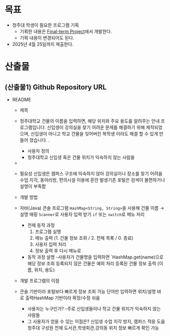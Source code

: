 # 목표

- 청주대 학생이 필요한 프로그램 기획
	- 기획한 내용은 [Final-term Project](Final-term%20Project.md)에서 개발한다.
	- 기획 내용이 변경되어도 된다.
- 2025년 4월 25일까지 제출한다.

# 산출물

## (산출물1) Github Repository URL

- README
	- 제목
	- 청주대학교 건물의 이름을 입력하면, 해당 위치와 주요 용도를 알려주는 안내 프로그램입니다. 신입생이 강의실을 찾기 어려운 문제를 해결하기 위해 제작되었으며, 신입생이 아니고 학교 건물을 잊어버린 복학생 이라도 해결 할 수 있게 만들어 졌습니다.
		.
		- 사용자 정의
		- 청주대학교 신입생 혹은 건물 위치가 익숙하지 않는 사람들
	-
	- 필요성
		신입생은 캠퍼스 구조에 익숙하지 않아 강의실이나 장소를 찾기 어려움수업 지각, 동아리방, 편의시설 이용에 혼란 발생기존 포털은 검색이 불편하거나 설명이 부족함
	- 개발 방법
	- 자바(Java) 콘솔 프로그램  `HashMap<String, String>`을 사용해 건물 이름 → 설명 매핑  `Scanner`로 사용자 입력 받기  `if` 또는 `switch`로 메뉴 처리

		- 전체 동작 과정
			1. 프로그램 실행  
			2. 메뉴 출력 (1. 건물 정보 조회 / 2. 전체 목록 / 0. 종료)  
			3. 사용자 입력 처리  
			4. 정보 출력 후 다시 메뉴로
		- 동작 과정 설명
		-사용자가 건물명을 입력하면 `HashMap.get(name)으로 해당 정보 조회   등록되지 않은 건물은 예외 처리  등록된 건물 정보 출력 (이름, 위치, 용도)
	- 개발 프로그램의 이점
	-  콘솔 기반이라 포털보다 빠르게 정보 조회 가능 단어만 입력하면 위치/설명 바로 출력HashMap 기반이라 확장/수정 쉬움
		- 사용자는 누구인가?
			-주로 신입생들이나 학교 건물 위치가 익숙하지 않는 사람들
		- 그 사용자가 얻을 수 있는 이점은?
		 신입생 수업 지각 방지, 캠퍼스 적응 도움 청주대 구성원 전체 도서관,학생회관,강의동 위치 정보 빠르게 확인 가능
	
